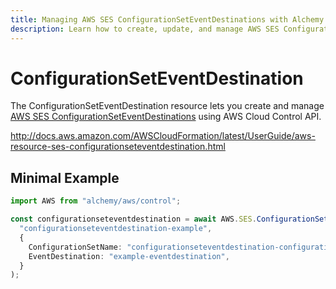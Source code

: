 ```yaml
---
title: Managing AWS SES ConfigurationSetEventDestinations with Alchemy
description: Learn how to create, update, and manage AWS SES ConfigurationSetEventDestinations using Alchemy Cloud Control.
---
```


# ConfigurationSetEventDestination

The ConfigurationSetEventDestination resource lets you create and manage [AWS SES ConfigurationSetEventDestinations](https://docs.aws.amazon.com/ses/latest/userguide/) using AWS Cloud Control API.

http://docs.aws.amazon.com/AWSCloudFormation/latest/UserGuide/aws-resource-ses-configurationseteventdestination.html

## Minimal Example

```ts
import AWS from "alchemy/aws/control";

const configurationseteventdestination = await AWS.SES.ConfigurationSetEventDestination(
  "configurationseteventdestination-example",
  {
    ConfigurationSetName: "configurationseteventdestination-configurationset",
    EventDestination: "example-eventdestination",
  }
);
```

